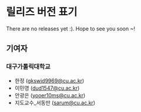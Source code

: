 # 릴리즈 버전 표기

There are no releases yet :). Hope to see you soon ~!

## 기여자

### 대구가톨릭대학교

* 한정 (gkswjd9969@cu.ac.kr)
* 이민영 (dud1547@cu.ac.kr)
* 안광은 (yooer10ms@cu.ac.kr)
* 지도교수_서동만 (sarum@cu.ac.kr)